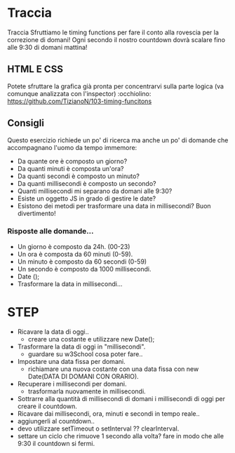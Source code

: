 # Traccia

Traccia
Sfruttiamo le timing functions per fare il conto alla rovescia per la correzione di domani!
Ogni secondo il nostro countdown dovrà scalare fino alle 9:30 di domani mattina!

## HTML E CSS

Potete sfruttare la grafica già pronta per concentrarvi sulla parte logica (va comunque analizzata con l'inspector) :occhiolino:
https://github.com/TizianoN/103-timing-funcitons

## Consigli

Questo esercizio richiede un po' di ricerca ma anche un po' di domande che accompagnano l'uomo da tempo immemore:

- Da quante ore è composto un giorno?
- Da quanti minuti è composta un'ora?
- Da quanti secondi è composto un minuto?
- Da quanti millisecondi è composto un secondo?
- Quanti millisecondi mi separano da domani alle 9:30?
- Esiste un oggetto JS in grado di gestire le date?
- Esistono dei metodi per trasformare una data in millisecondi?
  Buon divertimento!

### Risposte alle domande...

- Un giorno è composto da 24h. (00-23)
- Un ora è composta da 60 minuti (0-59).
- Un minuto è composto da 60 secondi (0-59)
- Un secondo è composto da 1000 millisecondi.
- Date ();
- Trasformare la data in millisecondi...

# STEP

- Ricavare la data di oggi..
  - creare una costante e utilizzare new Date();
- Trasformare la data di oggi in "millisecondi".
  - guardare su w3School cosa poter fare..
- Impostare una data fissa per domani.
  - richiamare una nuova costante con una data fissa con new Date(DATA DI DOMANI CON ORARIO).
- Recuperare i millisecondi per domani.
  - trasformarla nuovamente in millisecondi.
- Sottrarre alla quantità di millisecondi di domani i millisecondi di oggi per creare il countdown.
- Ricavare dai millisecondi, ora, minuti e secondi in tempo reale..
- aggiungerli al countdown..
- devo utilizzare setTimeout o setInterval ?? clearInterval.
- settare un ciclo che rimuove 1 secondo alla volta?
  fare in modo che alle 9:30 il countdown si fermi.
